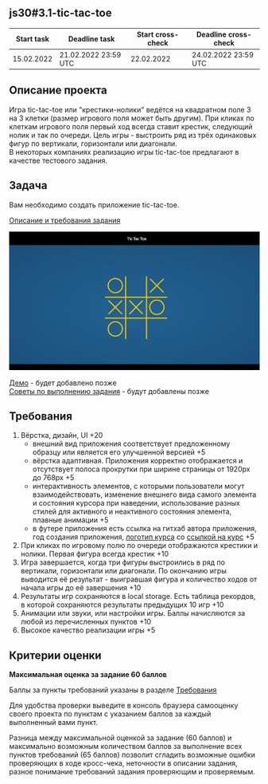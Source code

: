 ## js30#3.1-tic-tac-toe

| Start task | Deadline task        | Start cross-check | Deadline cross-check |
|------------|----------------------|-------------------|----------------------|
| 15.02.2022 | 21.02.2022 23:59 UTC | 22.02.2022        | 24.02.2022 23:59 UTC |

## Описание проекта
Игра tic-tac-toe или "крестики-нолики" ведётся на квадратном поле 3 на 3 клетки (размер игрового поля может быть другим). При кликах по клеткам игрового поля первый ход всегда ставит крестик, следующий нолик и так по очереди. Цель игры - выстроить ряд из трёх одинаковых фигур по вертикали, горизонтали или диагонали.  
В некоторых компаниях реализацию игры tic-tac-toe предлагают в качестве тестового задания.

## Задача
Вам необходимо создать приложение tic-tac-toe.

[Описание и требования задания](js30.md)

<kbd>![](images/js30-7.jpg)</kbd>

[Демо]() - будет добавлено позже  
[Советы по выполнению задания]() - будут добавлены позже  

## Требования
1. Вёрстка, дизайн, UI +20
   - внешний вид приложения соответствует предложенному образцу или является его улучшенной версией +5
   - вёрстка адаптивная. Приложения корректно отображается и отсутствует полоса прокрутки при ширине страницы от 1920рх до 768рх +5
   - интерактивность элементов, с которыми пользователи могут взаимодействовать, изменение внешнего вида самого элемента и состояния курсора при наведении, использование разных стилей для активного и неактивного состояния элемента, плавные анимации +5
   - в футере приложения есть ссылка на гитхаб автора приложения, год создания приложения, [логотип курса](https://rs.school/images/rs_school_js.svg) со [ссылкой на курс](https://rs.school/js-stage0/) +5
2. При кликах по игровому полю по очереди отображаются крестики и нолики. Первая фигура всегда крестик +10
3. Игра завершается, когда три фигуры выстроились в ряд по вертикали, горизонтали или диагонали. По окончанию игры выводится её результат - выигравшая фигура и количество ходов от начала игры до её завершения +10 
4. Результаты игр сохраняются в local storage. Есть таблица рекордов, в которой сохраняются результаты предыдущих 10 игр +10
5. Анимации или звуки, или настройки игры. Баллы начисляются за любой из перечисленных пунктов +10
6. Высокое качество реализации игры +5


## Критерии оценки

**Максимальная оценка за задание 60 баллов**  

Баллы за пункты требований указаны в разделе [Требования](#требования)

Для удобства проверки выведите в консоль браузера самооценку своего проекта по пунктам с указанием баллов за каждый выполненный вами пункт.

Разница между максимальной оценкой за задание (60 баллов) и максимально возможным количеством баллов за выполнение всех пунктов требований (65 баллов) позволит сгладить возможные ошибки проверяющих в ходе кросс-чека, неточности в описании задания, разное понимание требований задания проверяющим и проверяемым.